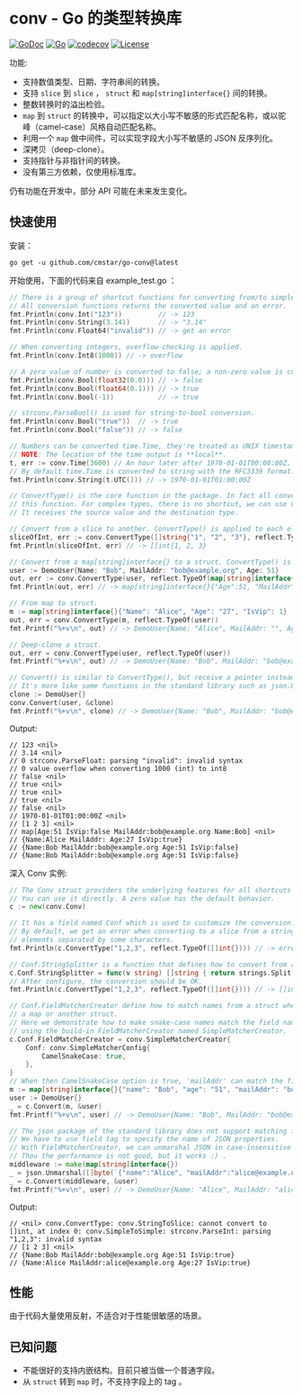 # conv - Go 的类型转换库

[![GoDoc](https://godoc.org/github.com/cmstar/go-conv?status.svg)](https://pkg.go.dev/github.com/cmstar/go-conv)
[![Go](https://github.com/cmstar/go-conv/workflows/Go/badge.svg)](https://github.com/cmstar/go-conv/actions?query=workflow%3AGo)
[![codecov](https://codecov.io/gh/cmstar/go-conv/branch/master/graph/badge.svg)](https://codecov.io/gh/cmstar/go-conv)
[![License](https://img.shields.io/badge/license-MIT-brightgreen.svg?style=flat)](https://opensource.org/licenses/MIT)

功能:

- 支持数值类型、日期、字符串间的转换。
- 支持 `slice` 到 `slice` ， `struct` 和 `map[string]interface{}` 间的转换。
- 整数转换时的溢出检验。
- `map` 到 `struct` 的转换中，可以指定以大小写不敏感的形式匹配名称，或以驼峰（camel-case）风格自动匹配名称。
- 利用一个 `map` 做中间件，可以实现字段大小写不敏感的 JSON 反序列化。
- 深拷贝（deep-clone）。
- 支持指针与非指针间的转换。
- 没有第三方依赖，仅使用标准库。

仍有功能在开发中，部分 API 可能在未来发生变化。

## 快速使用

安装：
```
go get -u github.com/cmstar/go-conv@latest
```

开始使用，下面的代码来自 example_test.go ：
```go
// There is a group of shortcut functions for converting from/to simple types.
// All conversion functions returns the converted value and an error.
fmt.Println(conv.Int("123"))         // -> 123
fmt.Println(conv.String(3.14))       // -> "3.14"
fmt.Println(conv.Float64("invalid")) // -> get an error

// When converting integers, overflow-checking is applied.
fmt.Println(conv.Int8(1000)) // -> overflow

// A zero value of number is converted to false; a non-zero value is converted to true.
fmt.Println(conv.Bool(float32(0.0))) // -> false
fmt.Println(conv.Bool(float64(0.1))) // -> true
fmt.Println(conv.Bool(-1))           // -> true

// strconv.ParseBool() is used for string-to-bool conversion.
fmt.Println(conv.Bool("true"))  // -> true
fmt.Println(conv.Bool("false")) // -> false

// Numbers can be converted time.Time, they're treated as UNIX timestamp.
// NOTE: The location of the time output is **local**.
t, err := conv.Time(3600) // An hour later after 1970-01-01T00:00:00Z.
// By default time.Time is converted to string with the RFC3339 format.
fmt.Println(conv.String(t.UTC())) // -> 1970-01-01T01:00:00Z

// ConvertType() is the core function in the package. In fact all conversion can be done via
// this function. For complex types, there is no shortcut, we can use ConvertType() directly.
// It receives the source value and the destination type.

// Convert from a slice to another. ConvertType() is applied to each element.
sliceOfInt, err := conv.ConvertType([]string{"1", "2", "3"}, reflect.TypeOf([]int{}))
fmt.Println(sliceOfInt, err) // -> []int{1, 2, 3}

// Convert from a map[string]interface{} to a struct. ConvertType() is applied to each field.
user := DemoUser{Name: "Bob", MailAddr: "bob@example.org", Age: 51}
out, err := conv.ConvertType(user, reflect.TypeOf(map[string]interface{}{}))
fmt.Println(out, err) // -> map[string]interface{}{"Age":51, "MailAddr":"bob@example.org", "Name":"Bob", "IsVip":false}

// From map to struct.
m := map[string]interface{}{"Name": "Alice", "Age": "27", "IsVip": 1}
out, err = conv.ConvertType(m, reflect.TypeOf(user))
fmt.Printf("%+v\n", out) // -> DemoUser{Name: "Alice", MailAddr: "", Age: 27, IsVip:true}

// Deep-clone a struct.
out, err = conv.ConvertType(user, reflect.TypeOf(user))
fmt.Printf("%+v\n", out) // -> DemoUser{Name: "Bob", MailAddr: "bob@example.org", Age: 51}

// Convert() is similar to ConvertType(), but receive a pointer instead of a type.
// It's more like some functions in the standard library such as json.Unmarshal().
clone := DemoUser{}
conv.Convert(user, &clone)
fmt.Printf("%+v\n", clone) // -> DemoUser{Name: "Bob", MailAddr: "bob@example.org", Age: 51}

```

Output:
```
// 123 <nil>
// 3.14 <nil>
// 0 strconv.ParseFloat: parsing "invalid": invalid syntax
// 0 value overflow when converting 1000 (int) to int8
// false <nil>
// true <nil>
// true <nil>
// true <nil>
// false <nil>
// 1970-01-01T01:00:00Z <nil>
// [1 2 3] <nil>
// map[Age:51 IsVip:false MailAddr:bob@example.org Name:Bob] <nil>
// {Name:Alice MailAddr: Age:27 IsVip:true}
// {Name:Bob MailAddr:bob@example.org Age:51 IsVip:false}
// {Name:Bob MailAddr:bob@example.org Age:51 IsVip:false}
```

深入 Conv 实例:
```go
// The Conv struct providers the underlying features for all shortcuts functions.
// You can use it directly. A zero value has the default behavior.
c := new(conv.Conv)

// It has a field named Conf which is used to customize the conversion.
// By default, we get an error when converting to a slice from a string that is a group of
// elements separated by some characters.
fmt.Println(c.ConvertType("1,2,3", reflect.TypeOf([]int{}))) // -> error

// Conf.StringSplitter is a function that defines how to convert from a string to a slice.
c.Conf.StringSplitter = func(v string) []string { return strings.Split(v, ",") }
// After configure, the conversion should be OK.
fmt.Println(c.ConvertType("1,2,3", reflect.TypeOf([]int{}))) // -> []int{1, 2, 3}

// Conf.FieldMatcherCreator define how to match names from a struct when converting from
// a map or another struct.
// Here we demonstrate how to make snake-case names match the field names automatically,
// using the build-in FieldMatcherCreator named SimpleMatcherCreator.
c.Conf.FieldMatcherCreator = conv.SimpleMatcherCreator{
	Conf: conv.SimpleMatcherConfig{
		CamelSnakeCase: true,
	},
}
// When then CamelSnakeCase option is true, 'mailAddr' can match the field MailAddr, 'is_vip' can match IsVip.
m := map[string]interface{}{"name": "Bob", "age": "51", "mailAddr": "bob@example.org", "is_vip": "true"}
user := DemoUser{}
_ = c.Convert(m, &user)
fmt.Printf("%+v\n", user) // -> DemoUser{Name: "Bob", MailAddr: "bob@example.org", Age: 51, IsVip: true})

// The json package of the standard library does not support matching fields in case-insensitive manner.
// We have to use field tag to specify the name of JSON properties.
// With FieldMatcherCreator, we can unmarshal JSON in case-insensitive manner, using a map as a middleware.
// Thou the performance is not good, but it works :) .
middleware := make(map[string]interface{})
_ = json.Unmarshal([]byte(`{"name":"Alice", "mailAddr":"alice@example.org", "isVip": true, "age":27}`), &middleware)
_ = c.Convert(middleware, &user)
fmt.Printf("%+v\n", user) // -> DemoUser{Name: "Alice", MailAddr: "alice@example.org", Age: 27, IsVip: true})
```

Output:
```
// <nil> conv.ConvertType: conv.StringToSlice: cannot convert to []int, at index 0: conv.SimpleToSimple: strconv.ParseInt: parsing "1,2,3": invalid syntax
// [1 2 3] <nil>
// {Name:Bob MailAddr:bob@example.org Age:51 IsVip:true}
// {Name:Alice MailAddr:alice@example.org Age:27 IsVip:true}
```

## 性能

由于代码大量使用反射，不适合对于性能很敏感的场景。

## 已知问题

- 不能很好的支持内嵌结构。目前只被当做一个普通字段。
- 从 `struct` 转到 `map` 时，不支持字段上的 tag 。